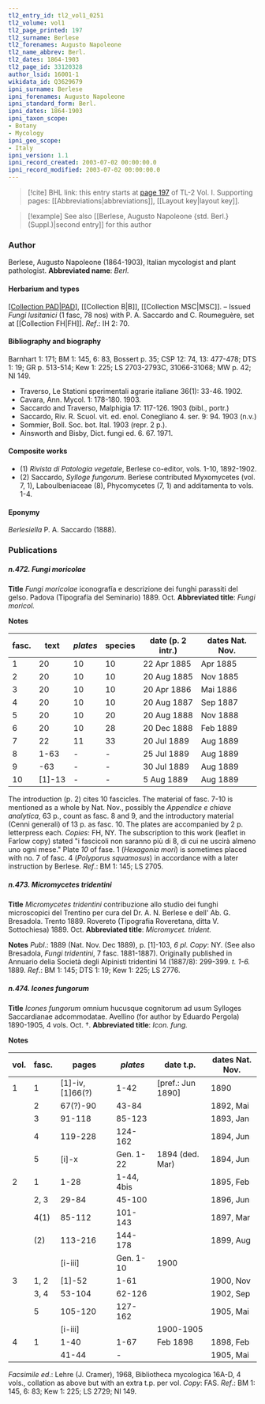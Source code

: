 ```yaml
---
tl2_entry_id: tl2_vol1_0251
tl2_volume: vol1
tl2_page_printed: 197
tl2_surname: Berlese
tl2_forenames: Augusto Napoleone
tl2_name_abbrev: Berl.
tl2_dates: 1864-1903
tl2_page_id: 33120328
author_lsid: 16001-1
wikidata_id: Q3629679
ipni_surname: Berlese
ipni_forenames: Augusto Napoleone
ipni_standard_form: Berl.
ipni_dates: 1864-1903
ipni_taxon_scope: 
- Botany
- Mycology
ipni_geo_scope: 
- Italy
ipni_version: 1.1
ipni_record_created: 2003-07-02 00:00:00.0
ipni_record_modified: 2003-07-02 00:00:00.0
---
```



> [!cite] BHL link: this entry starts at [page 197](https://www.biodiversitylibrary.org/page/33120328) of TL-2 Vol. I.
> Supporting pages: [[Abbreviations|abbreviations]], [[Layout key|layout key]].

> [!example] See also [[Berlese, Augusto Napoleone {std. Berl.} (Suppl.)|second entry]] for this author

### Author

Berlese, Augusto Napoleone (1864-1903), Italian mycologist and plant pathologist. 
**Abbreviated name**: *Berl.*

#### Herbarium and types

[[Collection PAD|PAD]](?), [[Collection B|B]], [[Collection MSC|MSC]]. – Issued *Fungi lusitanici* (1 fasc, 78 nos) with P. A. Saccardo and C. Roumeguère, set at [[Collection FH|FH]].
*Ref*.: IH 2: 70.

#### Bibliography and biography

Barnhart 1: 171; BM 1: 145, 6: 83, Bossert p. 35; CSP 12: 74, 13: 477-478; DTS 1: 19; GR p. 513-514; Kew 1: 225; LS 2703-2793C, 31066-31068; MW p. 42; NI 149.
- Traverso, Le Stationi sperimentali agrarie italiane 36(1): 33-46. 1902.
- Cavara, Ann. Mycol. 1: 178-180. 1903.
- Saccardo and Traverso, Malphigia 17: 117-126. 1903 (bibl., portr.)
- Saccardo, Riv. R. Scuol. vit. ed. enol. Conegliano 4. ser. 9: 94. 1903 (n.v.)
- Sommier, Boll. Soc. bot. Ital. 1903 (repr. 2 p.).
- Ainsworth and Bisby, Dict. fungi ed. 6. 67. 1971.

#### Composite works

- (1) *Rivista di Patología vegetale*, Berlese co-editor, vols. 1-10, 1892-1902.
- (2) Saccardo, *Sylloge fungorum*. Berlese contributed Myxomycetes (vol. 7, 1), Laboulbeniaceae (8), Phycomycetes (7, 1) and additamenta to vols. 1-4.

#### Eponymy

*Berlesiella* P. A. Saccardo (1888).

### Publications

##### n.472. Fungi moricolae

**Title**
*Fungi moricolae* iconografía e descrizione dei funghi parassiti del gelso. Padova (Tipografía del Seminario) 1889. Oct.
**Abbreviated title**: *Fungi moricol.*

**Notes**

|fasc.	|text	|*plates*	|species	|date (p. 2 intr.)	|dates Nat. Nov.|
|---	|---	|---	|---	|---	|---	|
|1	|20	|10	|10	|22 Apr 1885	|Apr 1885|
|2	|20	|10	|10	|20 Aug 1885	|Nov 1885|
|3	|20	|10	|10	|20 Apr 1886	|Mai 1886|
|4	|20	|10	|10	|20 Aug 1887	|Sep 1887|
|5	|20	|10	|20	|20 Aug 1888	|Nov 1888|
|6	|20	|10	|28	|20 Dec 1888	|Feb 1889|
|7	|22	|11	|33	|20 Jul 1889	|Aug 1889|
|8	|1-63	|-	|-	|25 Jul 1889	|Aug 1889|
|9	|-63	|-	|-	|30 Jul 1889	|Aug 1889|
|10	|\[1\]-13	|-	|-	|5 Aug 1889	|Aug 1889|

The introduction (p. 2) cites 10 fascicles. The material of fasc. 7-10 is mentioned as a whole by Nat. Nov., possibly the *Appendice e chiave analytica*, 63 p., count as fasc. 8 and 9, and the introductory material (Cenni generali) of 13 p. as fasc. 10. The plates are accompanied by 2 p. letterpress each. *Copies*: FH, NY.
The subscription to this work (leaflet in Farlow copy) stated "i fascicoli non saranno più di 8, di cui ne uscirà almeno uno ogni mese."
Plate *10* of fase. 1 (*Hexagonia mori*) is sometimes placed with no. 7 of fasc. 4 (*Polyporus squamosus*) in accordance with a later instruction by Berlese.
*Ref*.: BM 1: 145; LS 2705.

##### n.473. Micromycetes tridentini

**Title**
*Micromycetes tridentini* contribuzione allo studio dei funghi microscopici del Trentino per cura del Dr. A. N. Berlese e dell' Ab. G. Bresadola. Trento 1889. Rovereto (Tipografia Roveretana, ditta V. Sottochiesa) 1889. Oct.
**Abbreviated title**: *Micromycet. trident.*

**Notes**
*Publ*.: 1889 (Nat. Nov. Dec 1889), p. \[1\]-103, *6 pl. Copy*: NY. (See also Bresadola, *Fungi tridentini*, 7 fasc. 1881-1887). Originally published in Annuario delia Società degli Alpinisti tridentini 14 (1887/8): 299-399. *t. 1-6.* 1889.
*Ref*.: BM 1: 145; DTS 1: 19; Kew 1: 225; LS 2776.

##### n.474. Icones fungorum

**Title**
*Icones fungorum* omnium hucusque cognitorum ad usum Sylloges Saccardianae adcommodatae. Avellino (for author by Eduardo Pergola) 1890-1905, 4 vols. Oct. †.
**Abbreviated title**: *Icon. fung.*

**Notes**

|vol.	|fasc.	|pages	|*plates*	|date t.p.	|dates Nat. Nov.|
|---	|---	|---	|---	|---	|---	|
|1	|1	|\[1\]-iv, \[1\]66(?)	|1-42	|\[pref.: Jun 1890\]	|1890|
|	|2	|67(?)-90	|43-84	|	|1892, Mai|
|	|3	|91-118	|85-123	|	|1893, Jan|
|	|4	|119-228	|124-162	|	|1894, Jun|
|	|5	|\[i\]-x	|Gen. 1-22	|1894 (ded. Mar)	|1894, Jun|
|2	|1	|1-28	|1-44, 4bis	|	|1895, Feb|
|	|2, 3	|29-84	|45-100	|	|1896, Jun|
|	|4(1)	|85-112	|101-143	|	|1897, Mar|
|	|(2)	|113-216	|144-178	|	|1899, Aug|
|	|	|\[i-iii\]	|Gen. 1-10	|1900|
|3	|1, 2	|\[1\]-52	|1-61	|	|1900, Nov|
|	|3, 4	|53-104	|62-126	|	|1902, Sep|
|	|5	|105-120	|127-162	|	|1905, Mai|
|	|	|\[i-iii\]	|	|1900-1905|
|4	|1	|1-40	|1-67	|Feb 1898	|1898, Feb|
|	|	|41-44	|-	|	|1905, Mai|

*Facsimile ed*.: Lehre (J. Cramer), 1968, Bibliotheca mycologica 16A-D, 4 vols., collation as above but with an extra t.p. per vol. *Copy*: FAS.
*Ref*.: BM 1: 145, 6: 83; Kew 1: 225; LS 2729; NI 149.

